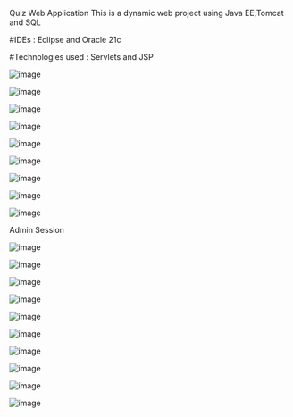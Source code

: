 Quiz Web Application 
This is a dynamic web project using Java EE,Tomcat and SQL 

#IDEs : Eclipse and Oracle 21c

#Technologies used : Servlets and JSP

![image](https://github.com/elgalika/quizApplicationServletJava/assets/150843883/f22ff059-3479-49cb-a7d2-bdae5b4e2ae2)

![image](https://github.com/elgalika/quizApplicationServletJava/assets/150843883/f340fc26-2a04-4878-840d-f8357efbfe32)

![image](https://github.com/elgalika/quizApplicationServletJava/assets/150843883/988d688b-4ca5-46a2-841e-39f2b25d5e58)

![image](https://github.com/elgalika/quizApplicationServletJava/assets/150843883/0485496e-3ce3-49fd-bb0b-afaff4c5b605)

![image](https://github.com/elgalika/quizApplicationServletJava/assets/150843883/439dc80b-759d-4956-af88-9c0054bb91b7)

![image](https://github.com/elgalika/quizApplicationServletJava/assets/150843883/ab588d45-e889-4ca8-8fb7-f0e08f8fcbc9)

![image](https://github.com/elgalika/quizApplicationServletJava/assets/150843883/cbb04515-a4f4-48fd-86ee-d9f9ca63f51b)

![image](https://github.com/elgalika/quizApplicationServletJava/assets/150843883/a649ed3d-1e61-4131-9229-0544edb60a93)

![image](https://github.com/elgalika/quizApplicationServletJava/assets/150843883/907bb800-df71-4fed-8841-79e5831a829f)

Admin Session

![image](https://github.com/elgalika/quizApplicationServletJava/assets/150843883/cde4391a-b4e4-4e03-b1c9-a5fbd4674b8d)

![image](https://github.com/elgalika/quizApplicationServletJava/assets/150843883/0350c2e9-0a7c-48e3-a797-32db8372834b)

![image](https://github.com/elgalika/quizApplicationServletJava/assets/150843883/f3c95b58-8949-4bde-b66c-0c601e2f4f50)

![image](https://github.com/elgalika/quizApplicationServletJava/assets/150843883/1b9a8256-d50f-47d2-a2b7-98caef5acde6)

![image](https://github.com/elgalika/quizApplicationServletJava/assets/150843883/b289f52e-4e74-4464-ab0d-203b5a3fb7e9)

![image](https://github.com/elgalika/quizApplicationServletJava/assets/150843883/046b7f50-9d23-4505-b715-6183eedc914f)

![image](https://github.com/elgalika/quizApplicationServletJava/assets/150843883/6f157b9c-f511-4622-a43a-dc43812900ae)

![image](https://github.com/elgalika/quizApplicationServletJava/assets/150843883/82016637-0c2e-4e90-a074-9596535aace3)

![image](https://github.com/elgalika/quizApplicationServletJava/assets/150843883/c4315637-9019-4f7f-9ec7-a39107aeea3e)

![image](https://github.com/elgalika/quizApplicationServletJava/assets/150843883/302ae6ff-df50-4663-86cf-3683f2e5d752)
















